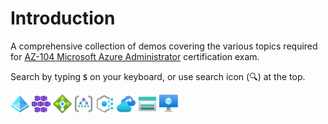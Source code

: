 # Introduction

A comprehensive collection of demos covering the various topics required for [AZ-104 Microsoft Azure Administrator](https://docs.microsoft.com/en-us/learn/certifications/exams/az-104) certification exam.

Search by typing **`S`** on your keyboard, or use search icon (🔍) at the top.

<img src="icons/ad.svg" width=30> </img>
<img src="icons/aks.svg" width=30> </img>
<img src="icons/lb.svg" width=30> </img>
<img src="icons/mg.svg" width=30> </img>
<img src="icons/policy.svg" width=30> </img>
<img src="icons/rsv.svg" width=30> </img>
<img src="icons/storage.svg" width=30> </img>
<img src="icons/vm.svg" width=30> </img>
